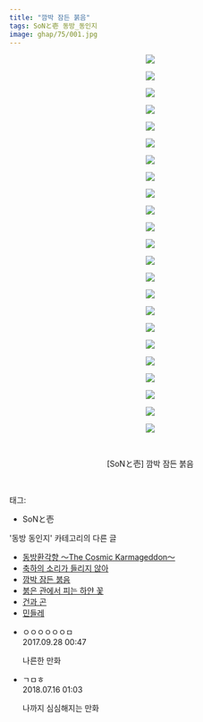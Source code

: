 ```yaml
---
title: "깜박 잠든 붉음"
tags: SoNと壱 동방_동인지
image: ghap/75/001.jpg
---
```

<div class="article">
<p style="text-align: center; clear: none; float: none;"><img src="{{ site.nasurl }}/ghap/75/001.jpg"/></p>
<p style="text-align: center; clear: none; float: none;"><img src="{{ site.nasurl }}/ghap/75/002.jpg"/></p>
<p style="text-align: center; clear: none; float: none;"><img src="{{ site.nasurl }}/ghap/75/003.jpg"/></p>
<p style="text-align: center; clear: none; float: none;"><img src="{{ site.nasurl }}/ghap/75/004.jpg"/></p>
<p style="text-align: center; clear: none; float: none;"><img src="{{ site.nasurl }}/ghap/75/005.jpg"/></p>
<p style="text-align: center; clear: none; float: none;"><img src="{{ site.nasurl }}/ghap/75/006.jpg"/></p>
<p style="text-align: center; clear: none; float: none;"><img src="{{ site.nasurl }}/ghap/75/007.jpg"/></p>
<p style="text-align: center; clear: none; float: none;"><img src="{{ site.nasurl }}/ghap/75/008.jpg"/></p>
<p style="text-align: center; clear: none; float: none;"><img src="{{ site.nasurl }}/ghap/75/009.jpg"/></p>
<p style="text-align: center; clear: none; float: none;"><img src="{{ site.nasurl }}/ghap/75/010.jpg"/></p>
<p style="text-align: center; clear: none; float: none;"><img src="{{ site.nasurl }}/ghap/75/011.jpg"/></p>
<p style="text-align: center; clear: none; float: none;"><img src="{{ site.nasurl }}/ghap/75/012.jpg"/></p>
<p style="text-align: center; clear: none; float: none;"><img src="{{ site.nasurl }}/ghap/75/013.jpg"/></p>
<p style="text-align: center; clear: none; float: none;"><img src="{{ site.nasurl }}/ghap/75/014.jpg"/></p>
<p style="text-align: center; clear: none; float: none;"><img src="{{ site.nasurl }}/ghap/75/015.jpg"/></p>
<p style="text-align: center; clear: none; float: none;"><img src="{{ site.nasurl }}/ghap/75/016.jpg"/></p>
<p style="text-align: center; clear: none; float: none;"><img src="{{ site.nasurl }}/ghap/75/017.jpg"/></p>
<p style="text-align: center; clear: none; float: none;"><img src="{{ site.nasurl }}/ghap/75/018.jpg"/></p>
<p style="text-align: center; clear: none; float: none;"><img src="{{ site.nasurl }}/ghap/75/019.jpg"/></p>
<p style="text-align: center; clear: none; float: none;"><img src="{{ site.nasurl }}/ghap/75/020.jpg"/></p>
<p style="text-align: center; clear: none; float: none;"><img src="{{ site.nasurl }}/ghap/75/021.jpg"/></p>
<p style="text-align: center; clear: none; float: none;"><img src="{{ site.nasurl }}/ghap/75/022.jpg"/></p>
<p style="text-align: center; clear: none; float: none;"><img src="{{ site.nasurl }}/ghap/75/023.jpg"/></p>
<p style="text-align: center; clear: none; float: none;"><br/></p>
<p style="text-align: center; clear: none; float: none;">[SoNと壱] 깜박 잠든 붉음</p>
<p><br/></p>
</div><div class="tagTrail">
<p>태그: </p>
<ul>
<li>SoNと壱</li>
</ul>
</div><div class="another">
<p>'동방 동인지' 카테고리의 다른 글</p>
<ul>
<li><a href="/2016-06-16-ghap_77">동방환각향 ～The Cosmic Karmageddon～</a></li>
<li><a href="/2016-06-16-ghap_76">축하의 소리가 들리지 않아</a></li>
<li><a href="/2016-06-16-ghap_75">깜박 잠든 붉음</a></li>
<li><a href="/2016-06-16-ghap_74">붉은 관에서 피는 하얀 꽃</a></li>
<li><a href="/2016-06-16-ghap_73">건과 곤</a></li>
<li><a href="/2016-06-16-ghap_72">민들레</a></li>
</ul>
</div><div class="cb_module cb_fluid">
<div class="cb_wrt cb_profile">
<div class="comment">
<ul>
<li class="cb_thumb_off" id="comment15092057">
<div class="cb_comment_area">
<div class="cb_info_area">
<div class="cb_section">
<span class="cb_nick_name">ㅇㅇㅇㅇㅇㅇㅁ</span>
</div>
<div class="cb_section">
<span class="cb_date">2017.09.28 00:47 </span>
</div>
</div>
<div class="cb_dsc_comment">
<p class="cb_dsc">
											나른한 만화
										</p>
</div>
</div></li>
<li class="cb_thumb_off" id="comment15287485">
<div class="cb_comment_area">
<div class="cb_info_area">
<div class="cb_section">
<span class="cb_nick_name">ㄱㅁㅎ</span>
</div>
<div class="cb_section">
<span class="cb_date">2018.07.16 01:03 </span>
</div>
</div>
<div class="cb_dsc_comment">
<p class="cb_dsc">
											나까지 심심해지는 만화
										</p>
</div>
</div></li>
</ul>
</div>
</div><!-- commentList close -->
</div>